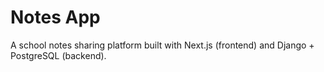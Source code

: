 # Notes App
A school notes sharing platform built with Next.js (frontend) and Django + PostgreSQL (backend).
